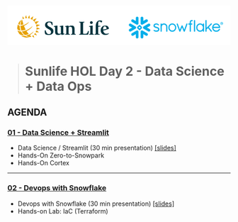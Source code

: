 ![sunlife-snowflake](https://github.com/sfc-gh-mwies/sunlife-hol/blob/main/img/sunlife-snowflake.png?raw=true)
> # Sunlife HOL Day 2 - Data Science + Data Ops

## AGENDA

### [01 - Data Science + Streamlit](https://github.com/sfc-gh-mwies/sunlife-hol/tree/main/Day2/01%20-%20Data%20Science%20%2B%20Streamlit)
* Data Science / Streamlit (30 min presentation) [[slides]](https://github.com/sfc-gh-mwies/sunlife-hol/blob/main/Day2/Slides/)
* Hands-On Zero-to-Snowpark
* Hands-On Cortex

----
### [02 - Devops with Snowflake](https://github.com/sfc-gh-mwies/sunlife-hol/tree/main/Day2/02%20-%20Devops%20on%20Snowflake)
* Devops with Snowflake (30 min presentation) [[slides]](https://github.com/sfc-gh-mwies/sunlife-hol/blob/main/Day2/Slides/)
* Hands-on Lab: IaC (Terraform)



